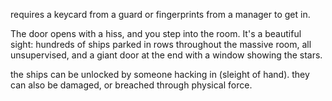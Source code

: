 requires a keycard from a guard or fingerprints from a manager to get in. 

The door opens with a hiss, and you step into the room.
It's a beautiful sight: hundreds of ships parked in rows throughout the massive room, all unsupervised, and a giant door at the end with a window showing the stars. 

the ships can be unlocked by someone hacking in (sleight of hand). they can also be damaged, or breached through physical force.